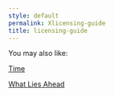 ```yaml
---
style: default
permalink: Xlicensing-guide
title: licensing-guide
---
```

You may also like:

[Time](http://scp-wiki.net/time)

[What Lies Ahead](http://scp-wiki.net/what-lies-ahead)
